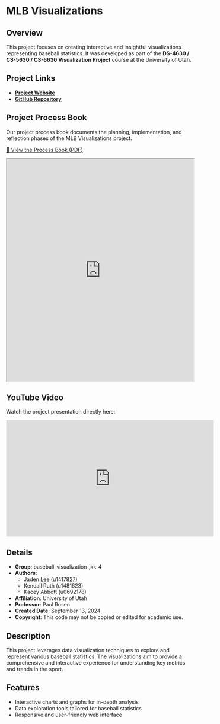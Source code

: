 # MLB Visualizations

## Overview
This project focuses on creating interactive and insightful visualizations representing baseball statistics. It was developed as part of the **DS-4630 / CS-5630 / CS-6630 Visualization Project** course at the University of Utah.

## Project Links
- **[Project Website](https://dataviscourse2024.github.io/group-project-baseball-visualization-jkk-4/MLB%20Visualization/index.html)**
- **[GitHub Repository](https://github.com/dataviscourse2024/group-project-baseball-visualization-jkk-4)**

## Project Process Book
Our project process book documents the planning, implementation, and reflection phases of the MLB Visualizations project.

[📄 View the Process Book (PDF)](https://github.com/dataviscourse2024/group-project-baseball-visualization-jkk-4/blob/main/Project%20Proposal/Visualization%20for%20Data%20Science%20Project%20Process%20Book.pdf)

<iframe src="https://docs.google.com/document/d/1X0YOF7Xuc1rjW79ehWb5NFP2PI3OB1oxrM6s10vvAMs/preview" width="100%" height="600px" allow="autoplay"></iframe>

## YouTube Video
Watch the project presentation directly here:

<iframe width="560" height="315" src="https://www.youtube.com/embed/ZIOLiJTlYgI" frameborder="0" allow="accelerometer; autoplay; clipboard-write; encrypted-media; gyroscope; picture-in-picture" allowfullscreen></iframe>

## Details
- **Group**: baseball-visualization-jkk-4
- **Authors**:
  - Jaden Lee (u1417827)
  - Kendall Ruth (u1481623)
  - Kacey Abbott (u0692178)
- **Affiliation**: University of Utah
- **Professor**: Paul Rosen
- **Created Date**: September 13, 2024
- **Copyright**: This code may not be copied or edited for academic use.

## Description
This project leverages data visualization techniques to explore and represent various baseball statistics. The visualizations aim to provide a comprehensive and interactive experience for understanding key metrics and trends in the sport.

## Features
- Interactive charts and graphs for in-depth analysis
- Data exploration tools tailored for baseball statistics
- Responsive and user-friendly web interface
